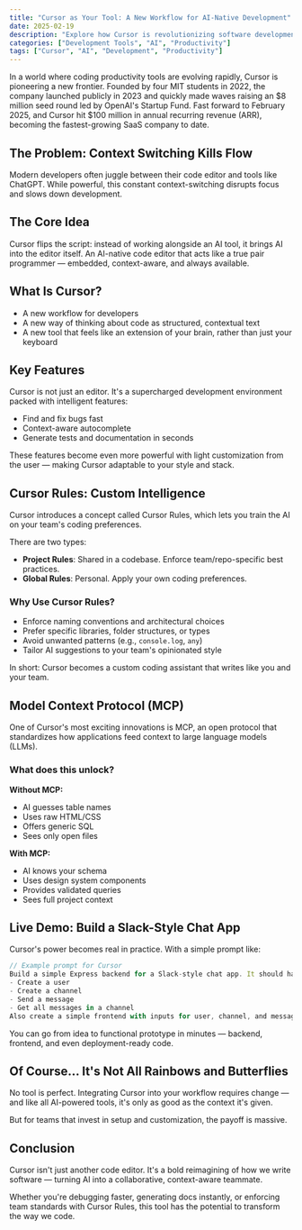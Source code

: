 ```yaml
---
title: "Cursor as Your Tool: A New Workflow for AI-Native Development"
date: 2025-02-19
description: "Explore how Cursor is revolutionizing software development by integrating AI directly into the code editor, making it a true pair programming experience."
categories: ["Development Tools", "AI", "Productivity"]
tags: ["Cursor", "AI", "Development", "Productivity"]
---
```


In a world where coding productivity tools are evolving rapidly, Cursor is pioneering a new frontier. Founded by four MIT students in 2022, the company launched publicly in 2023 and quickly made waves raising an $8 million seed round led by OpenAI's Startup Fund. Fast forward to February 2025, and Cursor hit $100 million in annual recurring revenue (ARR), becoming the fastest-growing SaaS company to date.

## The Problem: Context Switching Kills Flow

Modern developers often juggle between their code editor and tools like ChatGPT. While powerful, this constant context-switching disrupts focus and slows down development.

## The Core Idea

Cursor flips the script: instead of working alongside an AI tool, it brings AI into the editor itself. An AI-native code editor that acts like a true pair programmer — embedded, context-aware, and always available.

## What Is Cursor?

- A new workflow for developers
- A new way of thinking about code as structured, contextual text
- A new tool that feels like an extension of your brain, rather than just your keyboard

## Key Features

Cursor is not just an editor. It's a supercharged development environment packed with intelligent features:

- Find and fix bugs fast
- Context-aware autocomplete
- Generate tests and documentation in seconds

These features become even more powerful with light customization from the user — making Cursor adaptable to your style and stack.

## Cursor Rules: Custom Intelligence

Cursor introduces a concept called Cursor Rules, which lets you train the AI on your team's coding preferences.

There are two types:
- **Project Rules**: Shared in a codebase. Enforce team/repo-specific best practices.
- **Global Rules**: Personal. Apply your own coding preferences.

### Why Use Cursor Rules?

- Enforce naming conventions and architectural choices
- Prefer specific libraries, folder structures, or types
- Avoid unwanted patterns (e.g., `console.log`, `any`)
- Tailor AI suggestions to your team's opinionated style

In short: Cursor becomes a custom coding assistant that writes like you and your team.

## Model Context Protocol (MCP)

One of Cursor's most exciting innovations is MCP, an open protocol that standardizes how applications feed context to large language models (LLMs).

### What does this unlock?

**Without MCP:**
- AI guesses table names
- Uses raw HTML/CSS
- Offers generic SQL
- Sees only open files

**With MCP:**
- AI knows your schema
- Uses design system components
- Provides validated queries
- Sees full project context

## Live Demo: Build a Slack-Style Chat App

Cursor's power becomes real in practice. With a simple prompt like:

```typescript
// Example prompt for Cursor
Build a simple Express backend for a Slack-style chat app. It should have endpoints to:
- Create a user
- Create a channel
- Send a message
- Get all messages in a channel
Also create a simple frontend with inputs for user, channel, and message.
```

You can go from idea to functional prototype in minutes — backend, frontend, and even deployment-ready code.

## Of Course... It's Not All Rainbows and Butterflies

No tool is perfect. Integrating Cursor into your workflow requires change — and like all AI-powered tools, it's only as good as the context it's given.

But for teams that invest in setup and customization, the payoff is massive.

## Conclusion

Cursor isn't just another code editor. It's a bold reimagining of how we write software — turning AI into a collaborative, context-aware teammate.

Whether you're debugging faster, generating docs instantly, or enforcing team standards with Cursor Rules, this tool has the potential to transform the way we code. 